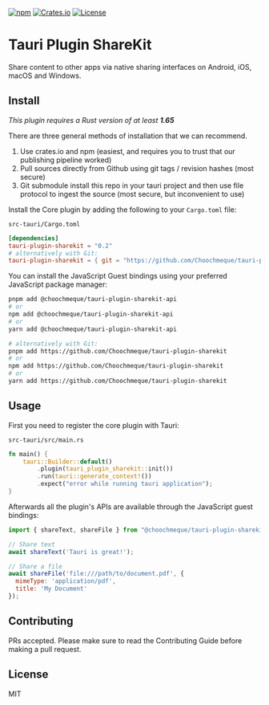 [![npm](https://img.shields.io/npm/v/@choochmeque/tauri-plugin-sharekit-api.svg)](https://www.npmjs.com/package/@choochmeque/tauri-plugin-sharekit-api)
[![Crates.io](https://img.shields.io/crates/v/tauri-plugin-sharekit.svg)](https://crates.io/crates/tauri-plugin-sharekit)
[![License](https://img.shields.io/badge/license-MIT-blue.svg)](https://github.com/Choochmeque/tauri-plugin-sharekit/blob/main/LICENSE)

# Tauri Plugin ShareKit

Share content to other apps via native sharing interfaces on Android, iOS, macOS and Windows.

## Install

_This plugin requires a Rust version of at least **1.65**_

There are three general methods of installation that we can recommend.

1. Use crates.io and npm (easiest, and requires you to trust that our publishing pipeline worked)
2. Pull sources directly from Github using git tags / revision hashes (most secure)
3. Git submodule install this repo in your tauri project and then use file protocol to ingest the source (most secure, but inconvenient to use)

Install the Core plugin by adding the following to your `Cargo.toml` file:

`src-tauri/Cargo.toml`

```toml
[dependencies]
tauri-plugin-sharekit = "0.2"
# alternatively with Git:
tauri-plugin-sharekit = { git = "https://github.com/Choochmeque/tauri-plugin-sharekit" }
```

You can install the JavaScript Guest bindings using your preferred JavaScript package manager:

<!-- Add the branch for installations using git! -->

```sh
pnpm add @choochmeque/tauri-plugin-sharekit-api
# or
npm add @choochmeque/tauri-plugin-sharekit-api
# or
yarn add @choochmeque/tauri-plugin-sharekit-api

# alternatively with Git:
pnpm add https://github.com/Choochmeque/tauri-plugin-sharekit
# or
npm add https://github.com/Choochmeque/tauri-plugin-sharekit
# or
yarn add https://github.com/Choochmeque/tauri-plugin-sharekit
```

## Usage

First you need to register the core plugin with Tauri:

`src-tauri/src/main.rs`

```rust
fn main() {
    tauri::Builder::default()
        .plugin(tauri_plugin_sharekit::init())
        .run(tauri::generate_context!())
        .expect("error while running tauri application");
}
```

Afterwards all the plugin's APIs are available through the JavaScript guest bindings:

```javascript
import { shareText, shareFile } from "@choochmeque/tauri-plugin-sharekit-api";

// Share text
await shareText('Tauri is great!');

// Share a file
await shareFile('file:///path/to/document.pdf', {
  mimeType: 'application/pdf',
  title: 'My Document'
});
```

## Contributing

PRs accepted. Please make sure to read the Contributing Guide before making a pull request.

## License

MIT
